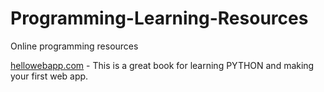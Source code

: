 # Programming-Learning-Resources
Online programming resources

[hellowebapp.com](https://hellowebapp.com/) - This is a great book for learning PYTHON and making your first web app.
